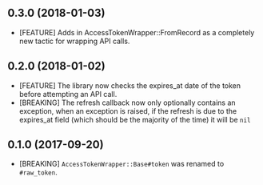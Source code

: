 ## 0.3.0 (2018-01-03)
- [FEATURE] Adds in AccessTokenWrapper::FromRecord as a completely new tactic for wrapping API calls.

## 0.2.0 (2018-01-02)
- [FEATURE] The library now checks the expires_at date of the token before attempting an API call.
- [BREAKING] The refresh callback now only optionally contains an exception, when an exception is raised, if the refresh is due to the expires_at field (which should be the majority of the time) it will be `nil`

## 0.1.0 (2017-09-20)
- [BREAKING] `AccessTokenWrapper::Base#token` was renamed to `#raw_token`.
